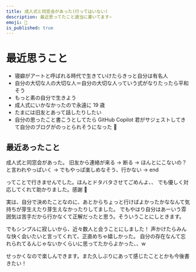 ```yaml
---
title: 成人式と同窓会があった(行ってはいない)
description: 最近思ってたこと適当に書いてます~
emoji: 🤫
is_published: true
---
```


# 最近思うこと

- 寝癖がアートと呼ばれる時代で生きていけたらきっと自分は有名人
- 自分の大切な人の大切な人＝自分の大切な人っていう式がなりたったら平和そう
- もっと素の自分で生きよう
- 成人式にいかなかったので永遠に 19 歳
- たまには旧友とあって話したりしたい
- 自分の思ったこと書こうとしてたら GitHub Copilot 君がサジェストしてきて自分のブログがのっとられそうになった 🤣

## 最近あったこと

成人式と同窓会があった。
旧友から連絡が来る → 断る → ほんとにこないの？と言われやっぱいく → でもやっぱ楽しめなそう、行かない → end

ってことで行きませんでした。ほんとドタバタさせてごめんよ、、
でも優しく対応してくれて助かりました。感謝 🙏

実は、自分で決めたことなのに、あとからちょっと行けばよかったかななんて気持ちが芽生えたり芽生えなかったりしてました。
でもやはり自分はあーいう雰囲気は苦手だから行かなくて正解だったと思う。そういうことにしときます。

でもシンプルに寂しいから、近々数人と会うことにしました！
声かけたらみんな快く会いたいと言ってくれて、正直めちゃ嬉しかった。
自分の存在なんて忘れられてるんじゃないかくらいに思ってたからよかった、、w

せっかくなので楽しんできます。また久しぶりにあって感じたこととかも今後書きたい！
